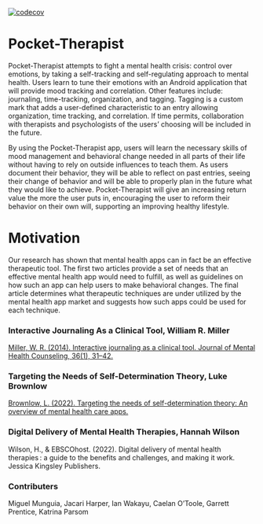 [![codecov](https://codecov.io/gh/S1robe/Pocket-Therapist/graph/badge.svg?token=UV1ODNUYHT)](https://codecov.io/gh/S1robe/Pocket-Therapist)

# Pocket-Therapist
Pocket-Therapist attempts to fight a mental health crisis: control over emotions, by taking a self-tracking and self-regulating approach to mental health. Users learn to tune their emotions with an Android application that will provide mood tracking and correlation. Other features include: journaling, time-tracking, organization, and tagging. Tagging is a custom mark that adds a user-defined characteristic to an entry allowing organization, time tracking, and correlation. If time permits, collaboration with therapists and psychologists of the users’ choosing will be included in the future.

By using the Pocket-Therapist app, users will learn the necessary skills of mood management and behavioral change needed in all parts of their life without having to rely on outside influences to teach them. As users document their behavior, they will be able to reflect on past entries, seeing their change of behavior and will be able to properly plan in the future what they would like to achieve. Pocket-Therapist will give an increasing return value the more the user puts in, encouraging the user to reform their behavior on their own will, supporting an improving healthy lifestyle.  

# Motivation
Our research has shown that mental health apps can in fact be an effective therapeutic tool. The first two articles provide a set of needs that an effective mental health app would need to fulfill, as well as guidelines on how such an app can help users to make behavioral changes. The final article determines what therapeutic techniques are under utilized by the mental health app market and suggests how such apps could be used for each technique.

### Interactive Journaling As a Clinical Tool, William R. Miller
[Miller, W. R. (2014). Interactive journaling as a clinical tool. Journal of Mental Health Counseling, 36(1), 31–42.](https://doi.org/10.17744/mehc.36.1.0k5v52l12540w218)

### Targeting the Needs of Self-Determination Theory, Luke Brownlow
[Brownlow, L. (2022). Targeting the needs of self-determination theory: An overview of mental health care apps.](https://doi-org.ezproxy.library.unlv.edu/10.5708/EJMH/17.2022.1.8)

### Digital Delivery of Mental Health Therapies, Hannah Wilson
Wilson, H., & EBSCOhost. (2022). Digital delivery of mental health therapies : a guide to the benefits and challenges, and making it work. Jessica Kingsley Publishers.
### Contributers
Miguel Munguia, Jacari Harper, Ian Wakayu, Caelan O’Toole, Garrett Prentice, Katrina Parsom
